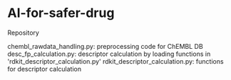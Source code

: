 # AI-for-safer-drug
Repository

chembl_rawdata_handling.py: preprocessing code for ChEMBL DB
desc_fp_calculation.py: descriptor calculation by loading functions in  'rdkit_descriptor_calculation.py'
rdkit_descriptor_calculation.py: functions for descriptor calculation
